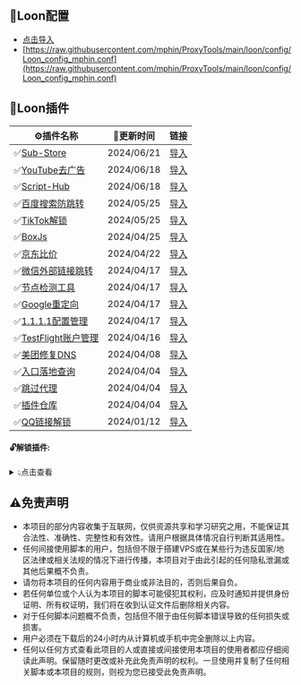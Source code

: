 ## 🎈Loon配置
  - [点击导入](https://www.nsloon.com/openloon/import?sub=https://raw.githubusercontent.com/mphin/ProxyTools/main/loon/config/Loon_config_mphin.conf)
  - [https://raw.githubusercontent.com/mphin/ProxyTools/main/loon/config/Loon_config_mphin.conf](https://raw.githubusercontent.com/mphin/ProxyTools/main/loon/config/Loon_config_mphin.conf)
## 🎈Loon插件
| ⚙插件名称 | 📌更新时间 | 链接 |
| - | - | - |
| ✅[Sub-Store](https://raw.githubusercontent.com/mphin/proxy_tools/main/loon/plugin/sub_store.plugin) | 2024/06/21 | [导入](https://www.nsloon.com/openloon/import?plugin=https://raw.githubusercontent.com/mphin/proxy_tools/main/loon/plugin/sub_store.plugin) |
| ✅[YouTube去广告](https://raw.githubusercontent.com/mphin/proxy_tools/main/loon/plugin/youtube_remove_ads.plugin) | 2024/06/18 | [导入](https://www.nsloon.com/openloon/import?plugin=https://raw.githubusercontent.com/mphin/proxy_tools/main/loon/plugin/youtube_remove_ads.plugin) |
| ✅[Script-Hub](https://raw.githubusercontent.com/mphin/proxy_tools/main/loon/plugin/script_hub.plugin) | 2024/06/18 | [导入](https://www.nsloon.com/openloon/import?plugin=https://raw.githubusercontent.com/mphin/proxy_tools/main/loon/plugin/script_hub.plugin) |
| ✅[百度搜索防跳转](https://raw.githubusercontent.com/mphin/proxy_tools/main/loon/plugin/baidu_redirect.plugin) | 2024/05/25 | [导入](https://www.nsloon.com/openloon/import?plugin=https://raw.githubusercontent.com/mphin/proxy_tools/main/loon/plugin/baidu_redirect.plugin) |
| ✅[TikTok解锁](https://raw.githubusercontent.com/mphin/proxy_tools/main/loon/plugin/tiktok_redirect.plugin) | 2024/05/25 | [导入](https://www.nsloon.com/openloon/import?plugin=https://raw.githubusercontent.com/mphin/proxy_tools/main/loon/plugin/tiktok_redirect.plugin) |
| ✅[BoxJs](https://raw.githubusercontent.com/mphin/proxy_tools/main/loon/plugin/boxjs.plugin) | 2024/04/25 | [导入](https://www.nsloon.com/openloon/import?plugin=https://raw.githubusercontent.com/mphin/proxy_tools/main/loon/plugin/boxjs.plugin) |
| ✅[京东比价](https://raw.githubusercontent.com/mphin/proxy_tools/main/loon/plugin/jd_price.plugin) | 2024/04/22 | [导入](https://www.nsloon.com/openloon/import?plugin=https://raw.githubusercontent.com/mphin/proxy_tools/main/loon/plugin/jd_price.plugin) |
| ✅[微信外部链接跳转](https://raw.githubusercontent.com/mphin/proxy_tools/main/loon/plugin/weixin_redirect.plugin) | 2024/04/17 | [导入](https://www.nsloon.com/openloon/import?plugin=https://raw.githubusercontent.com/mphin/proxy_tools/main/loon/plugin/weixin_redirect.plugin) |
| ✅[节点检测工具](https://raw.githubusercontent.com/mphin/proxy_tools/main/loon/plugin/loon_node_tool.plugin) | 2024/04/17 | [导入](https://www.nsloon.com/openloon/import?plugin=https://raw.githubusercontent.com/mphin/proxy_tools/main/loon/plugin/loon_node_tool.plugin) |
| ✅[Google重定向](https://raw.githubusercontent.com/mphin/proxy_tools/main/loon/plugin/google_redirect.plugin) | 2024/04/17 | [导入](https://www.nsloon.com/openloon/import?plugin=https://raw.githubusercontent.com/mphin/proxy_tools/main/loon/plugin/google_redirect.plugin) |
| ✅[1.1.1.1配置管理](https://raw.githubusercontent.com/mphin/proxy_tools/main/loon/plugin/1.1.1.1.plugin) | 2024/04/17 | [导入](https://www.nsloon.com/openloon/import?plugin=https://raw.githubusercontent.com/mphin/proxy_tools/main/loon/plugin/1.1.1.1.plugin) |
| ✅[TestFlight账户管理](https://raw.githubusercontent.com/mphin/proxy_tools/main/loon/plugin/tf_account.plugin) | 2024/04/16 | [导入](https://www.nsloon.com/openloon/import?plugin=https://raw.githubusercontent.com/mphin/proxy_tools/main/loon/plugin/tf_account.plugin) |
| ✅[美团修复DNS](https://raw.githubusercontent.com/mphin/proxy_tools/main/loon/plugin/meituan_fix.plugin) | 2024/04/08 | [导入](https://www.nsloon.com/openloon/import?plugin=https://raw.githubusercontent.com/mphin/proxy_tools/main/loon/plugin/meituan_fix.plugin) |
| ✅[入口落地查询](https://raw.githubusercontent.com/mphin/proxy_tools/main/loon/plugin/loon_netisp.plugin) | 2024/04/04 | [导入](https://www.nsloon.com/openloon/import?plugin=https://raw.githubusercontent.com/mphin/proxy_tools/main/loon/plugin/loon_netisp.plugin) |
| ✅[跳过代理](https://raw.githubusercontent.com/mphin/proxy_tools/main/loon/plugin/loon_general.plugin) | 2024/04/04 | [导入](https://www.nsloon.com/openloon/import?plugin=https://raw.githubusercontent.com/mphin/proxy_tools/main/loon/plugin/loon_general.plugin) |
| ✅[插件仓库](https://raw.githubusercontent.com/mphin/proxy_tools/main/loon/plugin/loon_gallery.plugin) | 2024/04/04 | [导入](https://www.nsloon.com/openloon/import?plugin=https://raw.githubusercontent.com/mphin/proxy_tools/main/loon/plugin/loon_gallery.plugin) |
| ✅[QQ链接解锁](https://raw.githubusercontent.com/mphin/proxy_tools/main/loon/plugin/qq_redirect.plugin) | 2024/01/12 | [导入](https://www.nsloon.com/openloon/import?plugin=https://raw.githubusercontent.com/mphin/proxy_tools/main/loon/plugin/qq_redirect.plugin) |
#### 🔓解锁插件:
<details>
<summary>👆︎点击查看</summary>
<ul>

| 🔓插件名称 | 📌更新时间 | 链接 |
| - | - | - |
| ✅[酷我音乐&畅听解锁](https://raw.githubusercontent.com/mphin/proxy_tools/main/loon/plugin/kuwo.plugin) | 2024/06/21 | [导入](https://www.nsloon.com/openloon/import?plugin=https://raw.githubusercontent.com/mphin/proxy_tools/main/loon/plugin/kuwo.plugin) |
| ✅[网易云音乐解锁](https://raw.githubusercontent.com/mphin/proxy_tools/main/loon/plugin/wangyiyun.plugin) | 2024/06/18 | [导入](https://www.nsloon.com/openloon/import?plugin=https://raw.githubusercontent.com/mphin/proxy_tools/main/loon/plugin/wangyiyun.plugin) |
| ✅[Documents解锁](https://raw.githubusercontent.com/mphin/proxy_tools/main/loon/plugin/documents.plugin) | 2024/05/30 | [导入](https://www.nsloon.com/openloon/import?plugin=https://raw.githubusercontent.com/mphin/proxy_tools/main/loon/plugin/documents.plugin) |
| ✅[芒果TV解锁](https://raw.githubusercontent.com/mphin/proxy_tools/main/loon/plugin/mangguotv.plugin) | 2024/05/25 | [导入](https://www.nsloon.com/openloon/import?plugin=https://raw.githubusercontent.com/mphin/proxy_tools/main/loon/plugin/mangguotv.plugin) |
| ✅[Gp4o解锁](https://raw.githubusercontent.com/mphin/proxy_tools/main/loon/plugin/gp4o.plugin) | 2024/05/19 | [导入](https://www.nsloon.com/openloon/import?plugin=https://raw.githubusercontent.com/mphin/proxy_tools/main/loon/plugin/gp4o.plugin) |
| ✅[彩云天气解锁](https://raw.githubusercontent.com/mphin/proxy_tools/main/loon/plugin/caiyuntianqi.plugin) | 2024/04/26 | [导入](https://www.nsloon.com/openloon/import?plugin=https://raw.githubusercontent.com/mphin/proxy_tools/main/loon/plugin/caiyuntianqi.plugin) |
| ✅[寻简解锁](https://raw.githubusercontent.com/mphin/proxy_tools/main/loon/plugin/xunjian.plugin) | 2024/04/08 | [导入](https://www.nsloon.com/openloon/import?plugin=https://raw.githubusercontent.com/mphin/proxy_tools/main/loon/plugin/xunjian.plugin) |
| ✅[美图秀秀解锁](https://raw.githubusercontent.com/mphin/proxy_tools/main/loon/plugin/meituxiuxiu.plugin) | 2024/04/08 | [导入](https://www.nsloon.com/openloon/import?plugin=https://raw.githubusercontent.com/mphin/proxy_tools/main/loon/plugin/meituxiuxiu.plugin) |
| ✅[Adguard解锁](https://raw.githubusercontent.com/mphin/proxy_tools/main/loon/plugin/adguard.plugin) | 2024/04/08 | [导入](https://www.nsloon.com/openloon/import?plugin=https://raw.githubusercontent.com/mphin/proxy_tools/main/loon/plugin/adguard.plugin) |
| ✅[咪咕音乐解锁](https://raw.githubusercontent.com/mphin/proxy_tools/main/loon/plugin/miguyinyue.plugin) | 2024/04/02 | [导入](https://www.nsloon.com/openloon/import?plugin=https://raw.githubusercontent.com/mphin/proxy_tools/main/loon/plugin/miguyinyue.plugin) |
| ✅[GitHub解锁](https://raw.githubusercontent.com/mphin/proxy_tools/main/loon/plugin/github.plugin) | 2024/03/24 | [导入](https://www.nsloon.com/openloon/import?plugin=https://raw.githubusercontent.com/mphin/proxy_tools/main/loon/plugin/github.plugin) |
</ul>
</details>

## ⚠️免责声明
- 本项目的部分内容收集于互联网，仅供资源共享和学习研究之用，不能保证其合法性、准确性、完整性和有效性。请用户根据具体情况自行判断其适用性。
- 任何间接使用脚本的用户，包括但不限于搭建VPS或在某些行为违反国家/地区法律或相关法规的情况下进行传播，本项目对于由此引起的任何隐私泄漏或其他后果概不负责。
- 请勿将本项目的任何内容用于商业或非法目的，否则后果自负。
- 若任何单位或个人认为本项目的脚本可能侵犯其权利，应及时通知并提供身份证明、所有权证明，我们将在收到认证文件后删除相关内容。
- 对于任何脚本问题概不负责，包括但不限于由任何脚本错误导致的任何损失或损害。
- 用户必须在下载后的24小时内从计算机或手机中完全删除以上内容。
- 任何以任何方式查看此项目的人或直接或间接使用本项目的使用者都应仔细阅读此声明。保留随时更改或补充此免责声明的权利。一旦使用并复制了任何相关脚本或本项目的规则，则视为您已接受此免责声明。
